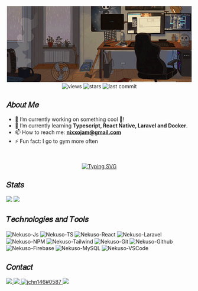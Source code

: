 <div align="center">
  <img src="Banner.gif">
</div>

<div align="center">
<!-- Profile Views -->
  <img src="https://komarev.com/ghpvc/?username=Nekuso&label=Profile%20views&color=9A45FF&style=flat-square" alt="views" />
  <!-- Github Stars -->
  <img src="https://img.shields.io/github/stars/Nekuso?color=9A45FF&style=flat-square" alt="stars" />
  <!-- Latest commit -->
  <img src="https://img.shields.io/github/last-commit/Nekuso/Nekuso?color=9A45FF&style=flat-square" alt="last commit" />
</div>

<h2>𝐴𝑏𝑜𝑢𝑡 𝑀𝑒</h2>

<ul>
  <li>🔭 I’m currently working on something cool 🚀!</li>
  <li>🌱 I’m currently learning <b>Typescript, React Native, Laravel and Docker</b>.</li>
  <li>📫 How to reach me: <b><a href="mailto:john.carv.sousa@gmail.com">nixxojam@gmail.com</a></b></li>
  <li>⚡ Fun fact: I go to gym more often</li>
</ul>

<br>

<p align="center">
  <a href="https://git.io/typing-svg"><img src="https://readme-typing-svg.demolab.com?font=Press+Start+2P&size=15&pause=1000&color=9A45FF&center=true&vCenter=true&width=435&lines=When+I'm+not+coding%2C;I'm+probably+at+the+gym+%F0%9F%92%AA%F0%9F%8F%BC;or+watching+marvel+movies+%F0%9F%8D%BF" alt="Typing SVG" /></a>
</p>

<h2>𝑆𝑡𝑎𝑡𝑠</h2>

<div>
  <img height="180em" src="https://github-readme-stats.vercel.app/api?username=Nekuso&show_icons=true&include_all_commits=true&theme=midnight-purple&hide_border=true">
  <img height="180em" src="https://github-readme-stats.vercel.app/api/top-langs/?username=Nekuso&layout=compact&theme=midnight-purple&hide_border=true&hide=css,html&langs_count=8">
</div>

<h2>𝑇𝑒𝑐ℎ𝑛𝑜𝑙𝑜𝑔𝑖𝑒𝑠 𝑎𝑛𝑑 𝑇𝑜𝑜𝑙𝑠</h2>

<div style="display: inline_block">
<!-- Javascript -->
  <img align="center" alt="Nekuso-Js" height="30" width="40" src="https://cdn.jsdelivr.net/gh/devicons/devicon/icons/javascript/javascript-plain.svg">
<!-- Typescript -->
  <img align="center" alt="Nekuso-TS" height="30" width="40" src="https://cdn.jsdelivr.net/gh/devicons/devicon/icons/typescript/typescript-original.svg">
<!-- React -->
  <img align="center" alt="Nekuso-React" height="30" width="40" src="https://cdn.jsdelivr.net/gh/devicons/devicon/icons/react/react-original.svg">
  <!-- Laravel -->
  <img align="center" alt="Nekuso-Laravel" height="30" width="40" src="https://cdn.jsdelivr.net/gh/devicons/devicon/icons/laravel/laravel-plain.svg">
<!-- NPM -->
  <img align="center" alt="Nekuso-NPM" height="30" width="40" src="https://cdn.jsdelivr.net/gh/devicons/devicon/icons/npm/npm-original-wordmark.svg">
<!-- Tailwind -->
  <img align="center" alt="Nekuso-Tailwind" height="30" width="40" src="https://cdn.jsdelivr.net/gh/devicons/devicon/icons/tailwindcss/tailwindcss-plain.svg">
  <!-- Git -->
  <img align="center" alt="Nekuso-Git" height="30" width="40" src="https://cdn.jsdelivr.net/gh/devicons/devicon/icons/git/git-original.svg">
  <!-- Github -->
  <img align="center" alt="Nekuso-Github" height="30" width="40" src="https://cdn.jsdelivr.net/gh/devicons/devicon/icons/github/github-original.svg">
  <!-- Firebase -->
  <img align="center" alt="Nekuso-Firebase" height="30" width="40" src="https://cdn.jsdelivr.net/gh/devicons/devicon/icons/firebase/firebase-plain.svg">
  <!-- MySQL -->
  <img align="center" alt="Nekuso-MySQL" height="30" width="40" src="https://cdn.jsdelivr.net/gh/devicons/devicon/icons/mysql/mysql-original.svg">
  <!-- VS Code -->
  <img align="center" alt="Nekuso-VSCode" height="30" width="40" src="https://cdn.jsdelivr.net/gh/devicons/devicon/icons/vscode/vscode-original.svg">

</div>

<h2>𝐶𝑜𝑛𝑡𝑎𝑐𝑡</h2>

<div>
  <a href="https://www.linkedin.com/in/nekuso/" target="_blank">
  <img src="https://img.shields.io/badge/LinkedIn-0077B5?style=for-the-badge&logo=linkedin&logoColor=white">
  </a>
  <a href="https://instagram.com/nekuso_xx" target="_blank">
  <img src="https://img.shields.io/badge/-Instagram-%23E4405F?style=for-the-badge&logo=instagram&logoColor=white" target="_blank">
  </a>
  <a href="https://discord.gg/Nekuso#3718" target="blank">
  <img src="https://img.shields.io/badge/Discord-7289DA?style=for-the-badge&logo=discord&logoColor=white" alt="jchn146#0587">
  </a>
  <a href="mailto:nixxojam@gmail.com">
  <img src="https://img.shields.io/badge/Gmail-D14836?style=for-the-badge&logo=gmail&logoColor=white" target="_blank">
  </a>
</div>
